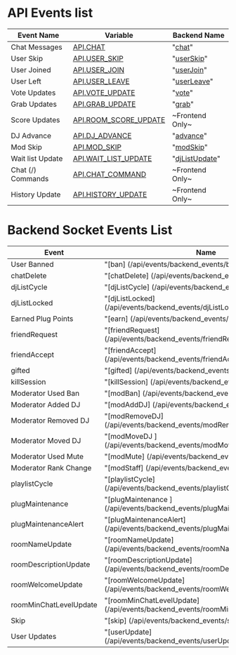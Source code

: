 # API Events list


| Event Name            | Variable                                                  | Backend Name |
| ----------            | --------                                                  | ------------ |
| Chat Messages         | [API.CHAT](/api/events/chat.md)                           | "[chat](/api/events/chat.md)" |
| User Skip             | [API.USER_SKIP](/api/events/user_skip.md)                 | "[userSkip](/api/events/user_skip.md)" |
| User Joined           | [API.USER_JOIN](/api/events/user_join.md)                 | "[userJoin](/api/events/user_join.md)" |
| User Left             | [API.USER_LEAVE](/api/events/user_leave.md)               | "[userLeave](/api/events/user_leave.md)" |
| Vote Updates          | [API.VOTE_UPDATE](/api/events/vote_update.md)             | "[vote](/api/events/vote_update.md)" |
| Grab Updates          | [API.GRAB_UPDATE](/api/events/grab_update.md)             | "[grab](/api/events/grab_update.md)"  |
| Score Updates         | [API.ROOM_SCORE_UPDATE](/api/events/score_update.md)      | ~Frontend Only~ |
| DJ Advance            | [API.DJ_ADVANCE](/api/events/advance.md)                  | "[advance](/api/events/advance.md)" |
| Mod Skip              | [API.MOD_SKIP](/api/events/modSkip.md)                    | "[modSkip](/api/events/modSkip.md)" |
| Wait list Update      | [API.WAIT_LIST_UPDATE](/api/events/waitlist_update.md)    | "[djListUpdate](/api/events/waitlist_update.md)"  |
| Chat (/) Commands     | [API.CHAT_COMMAND](/api/events/commands.md)               | ~Frontend Only~ |
| History Update        | [API.HISTORY_UPDATE](/api/events/history_update.md)       | ~Frontend Only~ |

# Backend Socket Events List

| Event                     | Name |
|------                     | ---- |
| User Banned               | "[ban]                           (/api/events/backend_events/ban.md)"                        |
| chatDelete                | "[chatDelete]                    (/api/events/backend_events/chatDelete.md)"                 |
| djListCycle               | "[djListCycle]                   (/api/events/backend_events/djListCycle.md)"                |
| djListLocked              | "[djListLocked]                  (/api/events/backend_events/djListLocked.md)"               |
| Earned Plug Points        | "[earn]                          (/api/events/backend_events/earn.md)"                       |
| friendRequest             | "[friendRequest]                 (/api/events/backend_events/friendRequest.md)"              |
| friendAccept              | "[friendAccept]                  (/api/events/backend_events/friendAccept.md)"               |
| gifted                    | "[gifted]                        (/api/events/backend_events/gifted.md)"                     |
| killSession               | "[killSession]                   (/api/events/backend_events/killSession.md)"                |
| Moderator Used Ban        | "[modBan]                        (/api/events/backend_events/modBan.md)"                     |
| Moderator Added DJ        | "[modAddDJ]                      (/api/events/backend_events/modAddDJ.md)"                   |
| Moderator Removed DJ      | "[modRemoveDJ]                   (/api/events/backend_events/modRemoveDJ.md)"                |
| Moderator Moved DJ        | "[modMoveDJ ]                    (/api/events/backend_events/modMoveDJ.md)"                  |
| Moderator Used Mute       | "[modMute]                       (/api/events/backend_events/modMute.md)"                    |
| Moderator Rank Change     | "[modStaff]                      (/api/events/backend_events/modStaff.md)"                   |
| playlistCycle             | "[playlistCycle]                 (/api/events/backend_events/playlistCycle.md)"              |
| plugMaintenance           | "[plugMaintenance ]              (/api/events/backend_events/plugMaintenance.md)"            |
| plugMaintenanceAlert      | "[plugMaintenanceAlert]          (/api/events/backend_events/plugMaintenanceAlert.md)"       |
| roomNameUpdate            | "[roomNameUpdate]                (/api/events/backend_events/roomNameUpdate.md)"             |
| roomDescriptionUpdate     | "[roomDescriptionUpdate]         (/api/events/backend_events/roomDescriptionUpdate.md)"      |
| roomWelcomeUpdate         | "[roomWelcomeUpdate]             (/api/events/backend_events/roomWelcomeUpdate.md)"          |
| roomMinChatLevelUpdate    | "[roomMinChatLevelUpdate]        (/api/events/backend_events/roomMinChatLevelUpdate.md)"     |
| Skip                      | "[skip]                          (/api/events/backend_events/skip.md)"                       |
| User Updates              | "[userUpdate]                    (/api/events/backend_events/userUpdate.md)"                 |